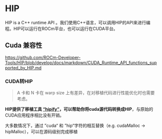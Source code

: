 # HIP

HIP is a C++ runtime API 。我们使用C++语言，可以调用HIP的API来进行编程。HIP可以运行在ROCm平台，也可以运行在CUDA平台。



## Cuda 兼容性

https://github.com/ROCm-Developer-Tools/HIP/blob/develop/docs/markdown/CUDA_Runtime_API_functions_supported_by_HIP.md

### CUDA转HIP

> A 卡和 N 卡在 warp size 上有差异，在对移植代码进行性能优化时也需要考虑。

**HIP提供了移植工具 [“hipify”](https://github.com/ROCm-Developer-Tools/HIPIFY)，可以帮助你将cuda源代码转换成HIP**，与原始的CUDA应用程序相比没有开销。

大多数情况下，通过 ”cuda“ 和 ”hip“字符的相互替换（e.g. cudaMalloc -> hipMalloc），可以在源码级别完成移植
